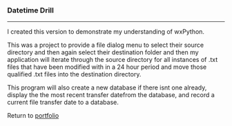 ### Datetime Drill
***

I created this version to demonstrate my understanding of wxPython.

This was a project to provide a file dialog menu to select their source directory and then again select their destination folder and then my application will iterate through the source directory for all instances of .txt files that have been modified with in a 24 hour period and move those qualified .txt files into the destination directory.

This program will also create a new database if there isnt one already, display the the most recent transfer datefrom the database, and record a current file transfer date to a database.
 
 
Return to [portfolio](../../../../) 
